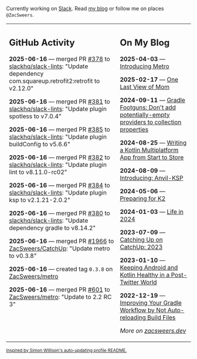 Currently working on [Slack](https://slack.com/). Read [my blog](https://zacsweers.dev/) or follow me on places `@ZacSweers`.

<table><tr><td valign="top" width="60%">

## GitHub Activity
<!-- githubActivity starts -->
**2025-06-16** — merged PR [#378](https://github.com/slackhq/slack-lints/pull/378) to [slackhq/slack-lints](https://github.com/slackhq/slack-lints): "Update dependency com.squareup.retrofit2:retrofit to v2.12.0"

**2025-06-16** — merged PR [#381](https://github.com/slackhq/slack-lints/pull/381) to [slackhq/slack-lints](https://github.com/slackhq/slack-lints): "Update plugin spotless to v7.0.4"

**2025-06-16** — merged PR [#385](https://github.com/slackhq/slack-lints/pull/385) to [slackhq/slack-lints](https://github.com/slackhq/slack-lints): "Update plugin buildConfig to v5.6.6"

**2025-06-16** — merged PR [#382](https://github.com/slackhq/slack-lints/pull/382) to [slackhq/slack-lints](https://github.com/slackhq/slack-lints): "Update plugin lint to v8.11.0-rc02"

**2025-06-16** — merged PR [#384](https://github.com/slackhq/slack-lints/pull/384) to [slackhq/slack-lints](https://github.com/slackhq/slack-lints): "Update plugin ksp to v2.1.21-2.0.2"

**2025-06-16** — merged PR [#380](https://github.com/slackhq/slack-lints/pull/380) to [slackhq/slack-lints](https://github.com/slackhq/slack-lints): "Update dependency gradle to v8.14.2"

**2025-06-16** — merged PR [#1966](https://github.com/ZacSweers/CatchUp/pull/1966) to [ZacSweers/CatchUp](https://github.com/ZacSweers/CatchUp): "Update metro to v0.3.8"

**2025-06-16** — created tag `0.3.8` on [ZacSweers/metro](https://github.com/ZacSweers/metro)

**2025-06-16** — merged PR [#601](https://github.com/ZacSweers/metro/pull/601) to [ZacSweers/metro](https://github.com/ZacSweers/metro): "Update to 2.2 RC 3"
<!-- githubActivity ends -->
</td><td valign="top" width="40%">

## On My Blog
<!-- blog starts -->
**2025-04-03** — [Introducing Metro](https://www.zacsweers.dev/introducing-metro/)

**2025-02-17** — [One Last View of Mom](https://www.zacsweers.dev/one-last-view-of-mom/)

**2024-09-11** — [Gradle Footguns: Don't add potentially-empty providers to collection properties](https://www.zacsweers.dev/gradle-footgun-adding-empty-providers-to-collection-properties/)

**2024-08-25** — [Writing a Kotlin Multiplatform App from Start to Store](https://www.zacsweers.dev/writing-a-kotlin-multiplatform-app-from-start-to-store/)

**2024-08-09** — [Introducing: Anvil-KSP](https://www.zacsweers.dev/introducing-anvil-ksp/)

**2024-05-06** — [Preparing for K2](https://www.zacsweers.dev/preparing-for-k2/)

**2024-01-03** — [Life in 2024](https://www.zacsweers.dev/life-in-2024/)

**2023-07-09** — [Catching Up on CatchUp: 2023](https://www.zacsweers.dev/catching-up-on-catchup-2023/)

**2023-01-10** — [Keeping Android and Kotlin Healthy in a Post-Twitter World](https://www.zacsweers.dev/keeping-android-healthy/)

**2022-12-19** — [Improving Your Gradle Workflow by Not Auto-reloading Build Files](https://www.zacsweers.dev/improving-your-workflow-by-not-auto-reloading-build-files/)
<!-- blog ends -->
_More on [zacsweers.dev](https://zacsweers.dev/)_
</td></tr></table>

<sub><a href="https://simonwillison.net/2020/Jul/10/self-updating-profile-readme/">Inspired by Simon Willison's auto-updating profile README.</a></sub>